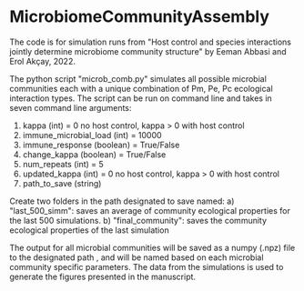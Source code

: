 # MicrobiomeCommunityAssembly

The code is for simulation runs from "Host control and species interactions jointly determine microbiome community structure" by 
Eeman Abbasi and Erol Akçay, 2022.

The python script "microb_comb.py" simulates all possible microbial communities each with a unique combination of Pm, Pe, Pc ecological interaction types. 
The script can be run on command line and takes in seven command line arguments:

1. kappa (int) = 0 no host control, kappa > 0 with host control 
2. immune_microbial_load (int)  = 10000
3. immune_response (boolean) = True/False
4. change_kappa (boolean) = True/False
5. num_repeats (int) = 5 
6. updated_kappa (int) = 0 no host control, kappa > 0 with host control 
7. path_to_save (string) 

Create two folders in the path designated to save named:
a) "last_500_simm": saves an average of community ecological properties for the last 500 simulations. 
b) "final_community":  saves the community ecological properties of the last simulation 

The output for all microbial communities will be saved as a numpy (.npz) file to the designated path , and will be named based on each microbial community specific parameters. The data from the simulations is used to generate the figures presented in the manuscript. 
